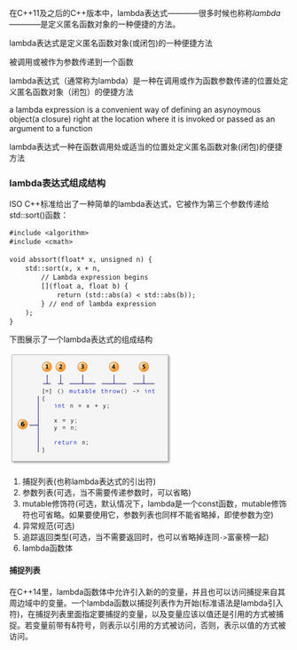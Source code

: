 
在C++11及之后的C++版本中，lambda表达式————很多时候也称称*lambda*————是定义匿名函数对象的一种便捷的方法。

lambda表达式是定义匿名函数对象(或闭包)的一种便捷方法

被调用或被作为参数传递到一个函数


lambda表达式（通常称为lambda）是一种在调用或作为函数参数传递的位置处定义匿名函数对象（闭包）的便捷方法


a lambda expression is a convenient way of defining an asynoymous object(a closure) right at the location where it is invoked or passed as an argument to a function


lambda表达式一种在函数调用处或适当的位置处定义匿名函数对象(闭包)的便捷方法


### lambda表达式组成结构
ISO C++标准给出了一种简单的lambda表达式，它被作为第三个参数传递给std::sort()函数：

    #include <algorithm>
    #include <cmath>

    void abssort(float* x, unsigned n) {
        std::sort(x, x + n,
            // Lambda expression begins
            [](float a, float b) {
                return (std::abs(a) < std::abs(b));
            } // end of lambda expression
        );
    }
下图展示了一个lambda表达式的组成结构

![](https://github.com/WalkingNL/Pics/blob/master/86C5DD1F-9551-44B4-BA5D-127AC9EF53D8.png)
1. 捕捉列表(也称lambda表达式的引出符)
2. 参数列表(可选，当不需要传递参数时，可以省略)
3. mutable修饰符(可选，默认情况下，lambda是一个const函数，mutable修饰符也可省略。如果要使用它，参数列表也同样不能省略掉，即使参数为空)
4. 异常规范(可选)
5. 追踪返回类型(可选，当不需要返回时，也可以省略掉连同`->`富豪榜一起)
6. lambda函数体

#### 捕捉列表
在C++14里，lambda函数体中允许引入新的的变量，并且也可以访问捕捉来自其周边域中的变量。一个lambda函数以捕捉列表作为开始(标准语法是lambda引入符)，在捕捉列表里面指定要捕捉的变量，以及变量应该以值还是引用的方式被捕捉。若变量前带有&符号，则表示以引用的方式被访问，否则，表示以值的方式被访问。


